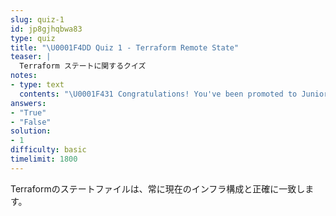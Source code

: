 ```yaml
---
slug: quiz-1
id: jp8gjhqbwa83
type: quiz
title: "\U0001F4DD Quiz 1 - Terraform Remote State"
teaser: |
  Terraform ステートに関するクイズ
notes:
- type: text
  contents: "\U0001F431 Congratulations! You've been promoted to Junior Admin.\n"
answers:
- "True"
- "False"
solution:
- 1
difficulty: basic
timelimit: 1800
---
```

Terraformのステートファイルは、常に現在のインフラ構成と正確に一致します。
